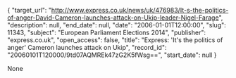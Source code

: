 {
  "target_url": "http://www.express.co.uk/news/uk/476983/It-s-the-politics-of-anger-David-Cameron-launches-attack-on-Ukip-leader-Nigel-Farage", 
  "description": null, 
  "end_date": null, 
  "date": "2006-01-01T12:00:00", 
  "slug": 11343, 
  "subject": "European Parliament Elections 2014", 
  "publisher": "express.co.uk", 
  "open_access": false, 
  "title": "Express: 'It's the politics of anger' Cameron launches attack on Ukip", 
  "record_id": "20060101T120000/9td07AQMREk47zG2K5fWsg==", 
  "start_date": null
}

None
